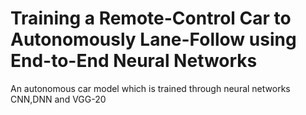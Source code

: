 # Training a Remote-Control Car to Autonomously Lane-Follow using End-to-End Neural Networks
An autonomous car model which is trained through neural networks CNN,DNN and VGG-20
